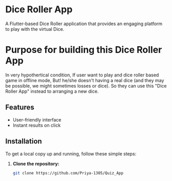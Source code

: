 # Dice Roller App

A Flutter-based Dice Roller application that provides an engaging platform to play with the virtual Dice.

# Purpose for building this Dice Roller App

In very hypothertical condition, If user want to play and dice roller based game in offline mode, But! he/she doesn't having a real dice (and they may be possible, we might sometimes losses or dice). So they can use this "Dice Roller App" instead to arranging a new dice.

## Features

- User-friendly interface
- Instant results on click


## Installation

To get a local copy up and running, follow these simple steps:

1. **Clone the repository:**

   ```sh
   git clone https://github.com/Priya-1305/Quiz_App

